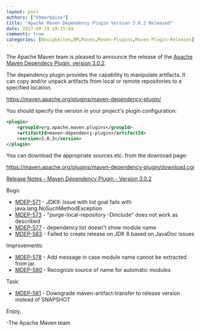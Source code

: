 ```yaml
---
layout: post
authors: ["khmarbaise"]
title: "Apache Maven Dependency Plugin Version 3.0.2 Released"
date: 2017-09-19 19:15:03
comments: true
categories: [Neuigkeiten,BM,Maven,Maven-Plugins,Maven-Plugin-Releases]
---
```

The Apache Maven team is pleased to announce the release of the 
[Apache Maven Dependecy Plugin, version 3.0.2](https://maven.apache.org/plugins/maven-dependency-plugin/).

The dependency plugin provides the capability to manipulate artifacts. It
can copy and/or unpack artifacts from local or remote repositories to a
specified location.

https://maven.apache.org/plugins/maven-dependency-plugin/

You should specify the version in your project's plugin configuration:

```xml
<plugin>
    <groupId>org.apache.maven.plugins</groupId>
    <artifactId>maven-dependency-plugin</artifactId>
    <version>3.0.2</version>
</plugin>
``` 

You can download the appropriate sources etc. from the download page:

https://maven.apache.org/plugins/maven-dependency-plugin/download.cgi


<!-- more -->

[Release Notes - Maven Dependency Plugin - Version 3.0.2](https://issues.apache.org/jira/secure/ReleaseNote.jspa?projectId=12317227&version=12338874)


Bugs:

 * [MDEP-571](https://issues.apache.org/jira/browse/MDEP-571) - JDK9: Issue with list goal fails with java.lang.NoSuchMethodException
 * [MDEP-573](https://issues.apache.org/jira/browse/MDEP-573) - "purge-local-repository -Dinclude" does not work as described
 * [MDEP-577](https://issues.apache.org/jira/browse/MDEP-577) - dependency:list doesn't show module name
 * [MDEP-583](https://issues.apache.org/jira/browse/MDEP-583) - Failed to create release on JDK 8 based on JavaDoc issues

Improvements:

 * [MDEP-578](https://issues.apache.org/jira/browse/MDEP-578) - Add message in case module name cannot be extracted from jar.
 * [MDEP-580](https://issues.apache.org/jira/browse/MDEP-580) - Recognize source of name for automatic modules

Task:

 * [MDEP-581](https://issues.apache.org/jira/browse/MDEP-581) - Downgrade maven-artifact-transfer to release version instead of SNAPSHOT

Enjoy,

-The Apache Maven team
